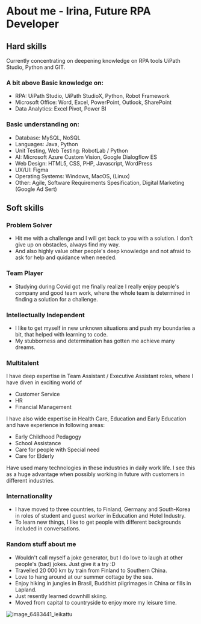 

# About me - Irina, Future RPA Developer

## Hard skills
  Currently concentrating on deepening knowledge on RPA tools UiPath Studio, Python and GIT. 
  
### A bit above Basic knowledge on:
- RPA: UiPath Studio, UiPath StudioX, Python, Robot Framework
- Microsoft Office: Word, Excel, PowerPoint, Outlook, SharePoint
- Data Analytics: Excel Pivot, Power BI
  
### Basic understanding on:
  - Database: MySQL, NoSQL
  - Languages: Java, Python
  - Unit Testing, Web Testing: RobotLab / Python
  - AI: Microsoft Azure Custom Vision, Google Dialogflow ES
  - Web Design: HTML5, CSS, PHP, Javascript, WordPress
  - UX/UI: Figma
  - Operating Systems: Windows, MacOS, (Linux)
  - Other: Agile, Software Requirements Spesification, Digital Marketing (Google Ad Sert)
  
## Soft skills

  ### Problem Solver
  - Hit me with a challenge and I will get back to you with a solution. I don't give up on obstacles, always find my way. 
  - And also highly value other people's deep knowledge and not afraid to ask for help and quidance when needed. 
  
  ### Team Player
  - Studying during Covid got me finally realize I really enjoy people's company and good team work, where the whole team 
      is determined in finding a solution for a challenge. 
  
  ### Intellectually Independent
  - I like to get myself in new unknown situations and push my boundaries a bit, that helped with learning to code.
  - My stubborness and determination has gotten me achieve many dreams.
  
  ### Multitalent
   I have deep expertise in Team Assistant / Executive Assistant roles, where I have diven in exciting world of 
   - Customer Service
   - HR
   - Financial Management 
    
   I have also wide expertise in Health Care, Education and Early Education and have experience in following areas:
   - Early Childhood Pedagogy
   - School Assistance
   - Care for people with Special need
   - Care for Elderly
    
   Have used many technologies in these industries in daily work life.
   I see this as a huge advantage when possibly working in future with customers in different industries. 
  
  ### Internationality
   - I have moved to three countries, to Finland, Germany and South-Korea in roles of student and guest worker in Education and 
         Hotel Industry. 
   - To learn new things, I like to get people with different backgrounds included in conversations. 

 ### Random stuff about me
   - Wouldn't call myself a joke generator, but I do love to laugh at other people's (bad) jokes. Just give it a try :D 
   - Travelled 20 000 km by train from Finland to Southern China. 
   - Love to hang around at our summer cottage by the sea.
   - Enjoy hiking in jungles in Brasil, Buddhist pilgrimages in China or fills in Lapland.
   - Just resently learned downhill skiing.
   - Moved from capital to countryside to enjoy more my leisure time.
    
 ![image_6483441_leikattu](https://user-images.githubusercontent.com/80334153/166921077-1815b3ba-1707-483f-a988-f58a1c035938.jpg)
